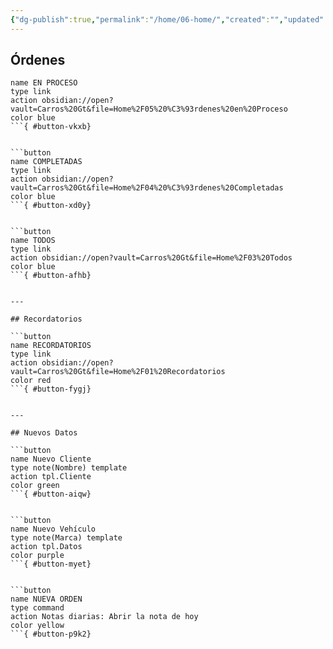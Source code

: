 ```yaml
---
{"dg-publish":true,"permalink":"/home/06-home/","created":"","updated":""}
---
```




## Órdenes

```button
name EN PROCESO
type link
action obsidian://open?vault=Carros%20Gt&file=Home%2F05%20%C3%93rdenes%20en%20Proceso
color blue
```{ #button-vkxb}


```button
name COMPLETADAS
type link
action obsidian://open?vault=Carros%20Gt&file=Home%2F04%20%C3%93rdenes%20Completadas
color blue
```{ #button-xd0y}


```button
name TODOS
type link
action obsidian://open?vault=Carros%20Gt&file=Home%2F03%20Todos
color blue
```{ #button-afhb}


---

## Recordatorios 

```button
name RECORDATORIOS
type link
action obsidian://open?vault=Carros%20Gt&file=Home%2F01%20Recordatorios
color red
```{ #button-fygj}


---

## Nuevos Datos

```button
name Nuevo Cliente
type note(Nombre) template
action tpl.Cliente
color green
```{ #button-aiqw}


```button
name Nuevo Vehículo
type note(Marca) template
action tpl.Datos
color purple
```{ #button-myet}


```button
name NUEVA ORDEN
type command
action Notas diarias: Abrir la nota de hoy
color yellow
```{ #button-p9k2}

